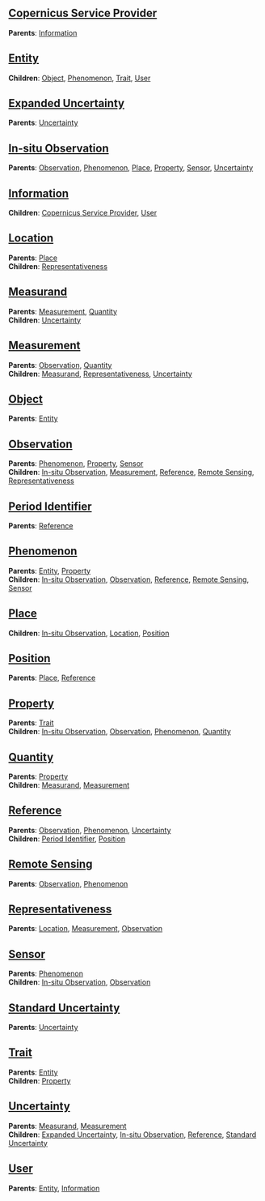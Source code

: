 ## [Copernicus Service Provider](../copernicus_service_provider/)
**Parents**: [Information](../information/)

## [Entity](../entity/)
**Children**: [Object](../object/), [Phenomenon](../phenomenon/), [Trait](../trait/), [User](../user/)

## [Expanded Uncertainty](../expanded_uncertainty/)
**Parents**: [Uncertainty](../uncertainty/)

## [In-situ Observation](../in-situ_observation/)
**Parents**: [Observation](../observation/), [Phenomenon](../phenomenon/), [Place](../place/), [Property](../property/), [Sensor](../sensor/), [Uncertainty](../uncertainty/)

## [Information](../information/)
**Children**: [Copernicus Service Provider](../copernicus_service_provider/), [User](../user/)

## [Location](../location/)
**Parents**: [Place](../place/)<br>
**Children**: [Representativeness](../representativeness/)

## [Measurand](../measurand/)
**Parents**: [Measurement](../measurement/), [Quantity](../quantity/)<br>
**Children**: [Uncertainty](../uncertainty/)

## [Measurement](../measurement/)
**Parents**: [Observation](../observation/), [Quantity](../quantity/)<br>
**Children**: [Measurand](../measurand/), [Representativeness](../representativeness/), [Uncertainty](../uncertainty/)

## [Object](../object/)
**Parents**: [Entity](../entity/)

## [Observation](../observation/)
**Parents**: [Phenomenon](../phenomenon/), [Property](../property/), [Sensor](../sensor/)<br>
**Children**: [In-situ Observation](../in-situ_observation/), [Measurement](../measurement/), [Reference](../reference/), [Remote Sensing](../remote_sensing/), [Representativeness](../representativeness/)

## [Period Identifier](../period_identifier/)
**Parents**: [Reference](../reference/)

## [Phenomenon](../phenomenon/)
**Parents**: [Entity](../entity/), [Property](../property/)<br>
**Children**: [In-situ Observation](../in-situ_observation/), [Observation](../observation/), [Reference](../reference/), [Remote Sensing](../remote_sensing/), [Sensor](../sensor/)

## [Place](../place/)
**Children**: [In-situ Observation](../in-situ_observation/), [Location](../location/), [Position](../position/)

## [Position](../position/)
**Parents**: [Place](../place/), [Reference](../reference/)

## [Property](../property/)
**Parents**: [Trait](../trait/)<br>
**Children**: [In-situ Observation](../in-situ_observation/), [Observation](../observation/), [Phenomenon](../phenomenon/), [Quantity](../quantity/)

## [Quantity](../quantity/)
**Parents**: [Property](../property/)<br>
**Children**: [Measurand](../measurand/), [Measurement](../measurement/)

## [Reference](../reference/)
**Parents**: [Observation](../observation/), [Phenomenon](../phenomenon/), [Uncertainty](../uncertainty/)<br>
**Children**: [Period Identifier](../period_identifier/), [Position](../position/)

## [Remote Sensing](../remote_sensing/)
**Parents**: [Observation](../observation/), [Phenomenon](../phenomenon/)

## [Representativeness](../representativeness/)
**Parents**: [Location](../location/), [Measurement](../measurement/), [Observation](../observation/)

## [Sensor](../sensor/)
**Parents**: [Phenomenon](../phenomenon/)<br>
**Children**: [In-situ Observation](../in-situ_observation/), [Observation](../observation/)

## [Standard Uncertainty](../standard_uncertainty/)
**Parents**: [Uncertainty](../uncertainty/)

## [Trait](../trait/)
**Parents**: [Entity](../entity/)<br>
**Children**: [Property](../property/)

## [Uncertainty](../uncertainty/)
**Parents**: [Measurand](../measurand/), [Measurement](../measurement/)<br>
**Children**: [Expanded Uncertainty](../expanded_uncertainty/), [In-situ Observation](../in-situ_observation/), [Reference](../reference/), [Standard Uncertainty](../standard_uncertainty/)

## [User](../user/)
**Parents**: [Entity](../entity/), [Information](../information/)

